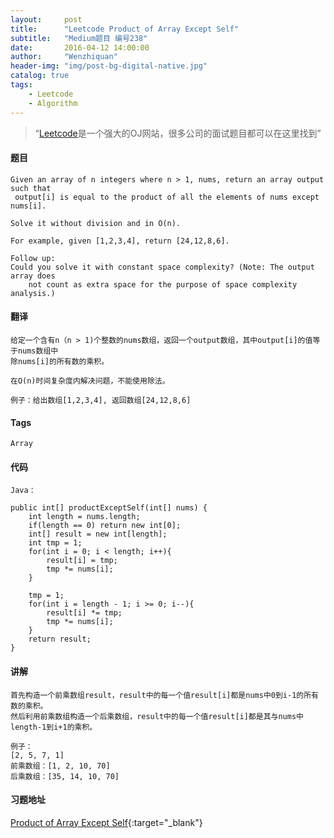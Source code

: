 ```yaml
---
layout:     post
title:      "Leetcode Product of Array Except Self"
subtitle:   "Medium题目 编号238"
date:       2016-04-12 14:00:00
author:     "Wenzhiquan"
header-img: "img/post-bg-digital-native.jpg"
catalog: true
tags:
    - Leetcode
    - Algorithm
---
```


> “[Leetcode](https://leetcode.com/)是一个强大的OJ网站，很多公司的面试题目都可以在这里找到”

#### 题目

```
Given an array of n integers where n > 1, nums, return an array output such that
 output[i] is equal to the product of all the elements of nums except nums[i].

Solve it without division and in O(n).

For example, given [1,2,3,4], return [24,12,8,6].

Follow up:
Could you solve it with constant space complexity? (Note: The output array does
    not count as extra space for the purpose of space complexity analysis.)
```

#### 翻译

```
给定一个含有n（n > 1)个整数的nums数组，返回一个output数组，其中output[i]的值等于nums数组中
除nums[i]的所有数的乘积。

在O(n)时间复杂度内解决问题，不能使用除法。

例子：给出数组[1,2,3,4], 返回数组[24,12,8,6]
```

#### Tags

`Array`

#### 代码

```
Java：

public int[] productExceptSelf(int[] nums) {
    int length = nums.length;
    if(length == 0) return new int[0];
    int[] result = new int[length];
    int tmp = 1;
    for(int i = 0; i < length; i++){
        result[i] = tmp;
        tmp *= nums[i];
    }

    tmp = 1;
    for(int i = length - 1; i >= 0; i--){
        result[i] *= tmp;
        tmp *= nums[i];
    }
    return result;
}

```

#### 讲解

```
首先构造一个前乘数组result，result中的每一个值result[i]都是nums中0到i-1的所有数的乘积。
然后利用前乘数组构造一个后乘数组，result中的每一个值result[i]都是其与nums中length-1到i+1的乘积。

例子：
[2, 5, 7, 1]
前乘数组：[1, 2, 10, 70]
后乘数组：[35, 14, 10, 70]
```

#### 习题地址

[Product of Array Except Self](https://leetcode.com/problems/product-of-array-except-self/){:target="_blank"}
